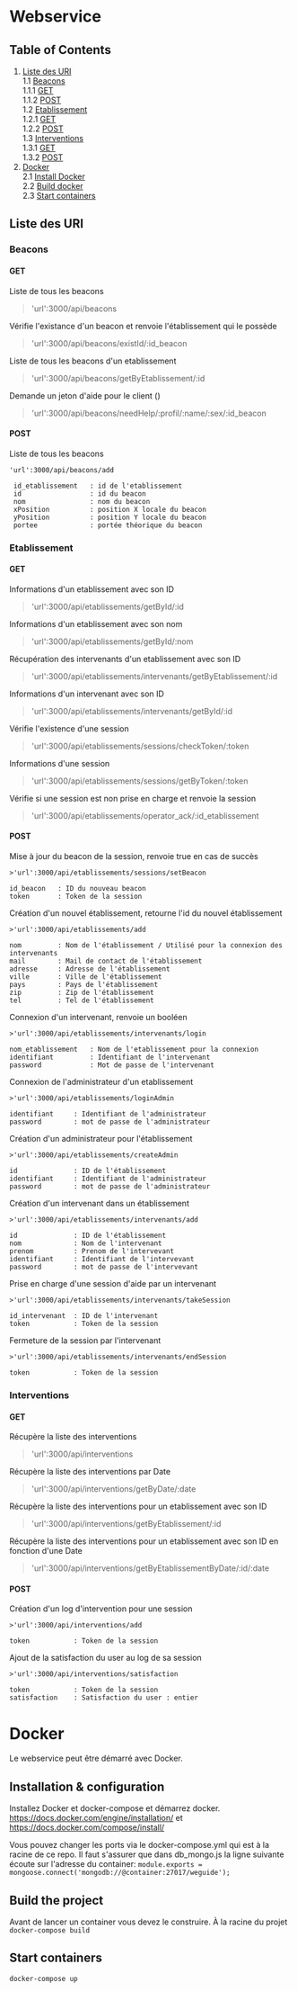 # Webservice
## Table of Contents
1. [Liste des URI](#urilist)<br>
 1.1 [Beacons](#beacons)<br>
  1.1.1 [GET](#beaconsget)<br>
  1.1.2 [POST](#beaconspost)<br>
 1.2 [Etablissement](#etablissement)<br>
  1.2.1 [GET](#etablissementget)<br>
  1.2.2 [POST](#etablissementpost)<br>
 1.3 [Interventions](#interventions)<br>
  1.3.1 [GET](#interventionsget)<br>
  1.3.2 [POST](#interventionspost)<br>
2. [Docker](#docker)<br>
 2.1 [Install Docker](#installdocker)<br>
 2.2 [Build docker](#builddocker)<br>
 2.3 [Start containers](#startcontainers)<br>

## Liste des URI<a name="urilist"></a>
### Beacons<a name="beacons"></a>
#### GET<a name="beaconsget"></a>
Liste de tous les beacons
>'url':3000/api/beacons

Vérifie l'existance d'un beacon et renvoie l'établissement qui le possède
>'url':3000/api/beacons/existId/:id_beacon

Liste de tous les beacons d'un etablissement
>'url':3000/api/beacons/getByEtablissement/:id

Demande un jeton d'aide pour le client ()
>'url':3000/api/beacons/needHelp/:profil/:name/:sex/:id_beacon

#### POST<a name="beaconspost"></a>

Liste de tous les beacons
```
'url':3000/api/beacons/add

 id_etablissement	: id de l'etablissement
 id					: id du beacon
 nom				: nom du beacon
 xPosition			: position X locale du beacon
 yPosition			: position Y locale du beacon
 portee				: portée théorique du beacon
 ```

### Etablissement<a name="etablissement"></a>
#### GET<a name="etablissementget"></a>
Informations d'un etablissement avec son ID
>'url':3000/api/etablissements/getById/:id

Informations d'un etablissement avec son nom
>'url':3000/api/etablissements/getById/:nom

Récupération des intervenants d'un etablissement avec son ID
>'url':3000/api/etablissements/intervenants/getByEtablissement/:id

Informations d'un intervenant avec son ID
>'url':3000/api/etablissements/intervenants/getById/:id

Vérifie l'existence d'une session
>'url':3000/api/etablissements/sessions/checkToken/:token

Informations d'une session
>'url':3000/api/etablissements/sessions/getByToken/:token

Vérifie si une session est non prise en charge et renvoie la session
>'url':3000/api/etablissements/operator_ack/:id_etablissement

#### POST<a name="etablissementpost"></a>

Mise à jour du beacon de la session, renvoie true en cas de succès
```
>'url':3000/api/etablissements/sessions/setBeacon

id_beacon 	: ID du nouveau beacon
token 		: Token de la session
```

Création d'un nouvel établissement, retourne l'id du nouvel établissement
```
>'url':3000/api/etablissements/add

nom 		: Nom de l'établissement / Utilisé pour la connexion des intervenants
mail 		: Mail de contact de l'établissement
adresse 	: Adresse de l'établissement 
ville		: Ville de l'établissement 
pays		: Pays de l'établissement
zip			: Zip de l'établissement
tel			: Tel de l'établissement
```

Connexion d'un intervenant, renvoie un booléen
```
>'url':3000/api/etablissements/intervenants/login

nom_etablissement 	: Nom de l'etablissement pour la connexion
identifiant 		: Identifiant de l'intervenant
password 			: Mot de passe de l'intervenant
```

Connexion de l'administrateur d'un etablissement
```
>'url':3000/api/etablissements/loginAdmin

identifiant 	: Identifiant de l'administrateur
password 		: mot de passe de l'administrateur
```

Création d'un administrateur pour l'établissement
```
>'url':3000/api/etablissements/createAdmin

id				: ID de l'établissement
identifiant 	: Identifiant de l'administrateur
password 		: mot de passe de l'administrateur
```

Création d'un intervenant dans un établissement
```
>'url':3000/api/etablissements/intervenants/add

id				: ID de l'établissement
nom				: Nom de l'intervenant
prenom			: Prenom de l'intervevant 
identifiant 	: Identifiant de l'intervevant
password 		: mot de passe de l'intervevant
```

Prise en charge d'une session d'aide par un intervenant
```
>'url':3000/api/etablissements/intervenants/takeSession

id_intervenant	: ID de l'intervenant
token			: Token de la session
```

Fermeture de la session par l'intervenant
```
>'url':3000/api/etablissements/intervenants/endSession

token			: Token de la session
```


### Interventions<a name="interventions"></a>
#### GET<a name="interventionsget"></a>

Récupère la liste des interventions
>'url':3000/api/interventions

Récupère la liste des interventions par Date
>'url':3000/api/interventions/getByDate/:date

Récupère la liste des interventions pour un etablissement avec son ID
>'url':3000/api/interventions/getByEtablissement/:id

Récupère la liste des interventions pour un etablissement avec son ID en fonction d'une Date
>'url':3000/api/interventions/getByEtablissementByDate/:id/:date

#### POST<a name="interventionspost"></a>

Création d'un log d'intervention pour une session
```
>'url':3000/api/interventions/add

token			: Token de la session
```

Ajout de la satisfaction du user au log de sa session
```
>'url':3000/api/interventions/satisfaction

token			: Token de la session
satisfaction 	: Satisfaction du user : entier
```

# Docker<a name="docker"></a>
Le webservice peut être démarré avec Docker.
## Installation & configuration<a name="installdocker"></a>
Installez Docker et docker-compose et démarrez docker.
https://docs.docker.com/engine/installation/
et
https://docs.docker.com/compose/install/

Vous pouvez changer les ports via le docker-compose.yml qui est à la racine de ce repo. 
Il faut s'assurer que dans db_mongo.js la ligne suivante écoute sur l'adresse du container:
`module.exports = mongoose.connect('mongodb://@container:27017/weguide');`
## Build the project<a name="builddocker"></a>
Avant de lancer un container vous devez le construire. À la racine du projet 
`docker-compose build`
## Start containers<a name="startcontainers"></a>
`docker-compose up`
